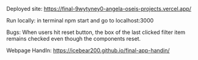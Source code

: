 Deployed site: https://final-9wytyney0-angela-oseis-projects.vercel.app/

Run locally: in terminal npm start and go to localhost:3000

Bugs:
When users hit reset button, the box of the last clicked filter item remains checked even though the components reset. 


Webpage HandIn: 
https://icebear200.github.io/final-app-handin/




